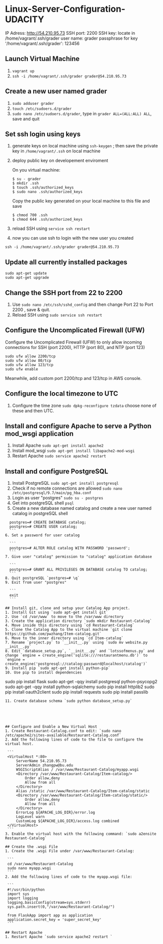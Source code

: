 # Linux-Server-Configuration-UDACITY

IP Adress: http://54.210.95.73
SSH port: 2200
SSH key: locate in /home/vagrant/.ssh/grader
user name: grader
passphrase for key '/home/vagrant/.ssh/grader': 123456

## Launch Virtual Machine
1. ```vagrant up```
2. ```ssh -i /home/vagrant/.ssh/grader grader@54.210.95.73```

## Create a new user named grader
1. `sudo adduser grader`
2. `touch /etc/sudoers.d/grader`
3. `sudo nano /etc/sudoers.d/grader`, type in `grader ALL=(ALL:ALL) ALL`, save and quit

## Set ssh login using keys
1. generate keys on local machine using `ssh-keygen` ; then save the private key in `/home/vagrant/.ssh` on local machine
2. deploy public key on developement enviroment

	On you virtual machine:
	```
	$ su - grader
	$ mkdir .ssh
	$ touch .ssh/authorized_keys
	$ sudo nano .ssh/authorized_keys
	```
	Copy the public key generated on your local machine to this file and save
	```
	$ chmod 700 .ssh
	$ chmod 644 .ssh/authorized_keys
	```

3. reload SSH using `service ssh restart`
4. now you can use ssh to login with the new user you created

  `ssh -i /home/vagrant/.ssh/grader grader@54.210.95.73`

## Update all currently installed packages

	sudo apt-get update
	sudo apt-get upgrade

## Change the SSH port from 22 to 2200
1. Use `sudo nano /etc/ssh/sshd_config` and then change Port 22 to Port 2200 , save & quit.
2. Reload SSH using `sudo service ssh restart`

## Configure the Uncomplicated Firewall (UFW)

Configure the Uncomplicated Firewall (UFW) to only allow incoming connections for SSH (port 2200), HTTP (port 80), and NTP (port 123)

	sudo ufw allow 2200/tcp
	sudo ufw allow 80/tcp
	sudo ufw allow 123/tcp
	sudo ufw enable

Meanwhile, add custom port 2200/tcp and 123/tcp in AWS console.
## Configure the local timezone to UTC
1. Configure the time zone `sudo dpkg-reconfigure tzdata`
   choose none of these and then UTC.

## Install and configure Apache to serve a Python mod_wsgi application
1. Install Apache `sudo apt-get install apache2`
2. Install mod_wsgi `sudo apt-get install libapache2-mod-wsgi`
3. Restart Apache `sudo service apache2 restart`

## Install and configure PostgreSQL
1. Install PostgreSQL `sudo apt-get install postgresql`
2. Check if no remote connections are allowed `sudo nano /etc/postgresql/9.7/main/pg_hba.conf`
3. Login as user "postgres" `sudo su - postgres`
4. Get into postgreSQL shell `psql`
5. Create a new database named catalog  and create a new user named catalog in postgreSQL shell
  ```
	postgres=# CREATE DATABASE catalog;
	postgres=# CREATE USER catalog;
	```
6. Set a password for user catalog

	```
	postgres=# ALTER ROLE catalog WITH PASSWORD 'password';
	```
7. Give user "catalog" permission to "catalog" application database

	```
	postgres=# GRANT ALL PRIVILEGES ON DATABASE catalog TO catalog;
	```
8. Quit postgreSQL `postgres=# \q`
9. Exit from user "postgres"

	```
	exit
	```

## Install git, clone and setup your Catalog App project.
1. Install Git using `sudo apt-get install git`
2. Use `cd /var/www` to move to the /var/www directory
3. Create the application directory `sudo mkdir Restaurant-Catalog`
4. Move inside this directory using `cd Restaurant-Catalog`
5. Clone the Catalog App to the virtual machine `git clone https://github.com/pwzhang/Item-catalog.git`
6. Move to the inner directory using `cd Item-catalog`
7. Rename `project.py` to `__init__.py` using `sudo mv website.py __init__.py`
8. Edit `database_setup.py`, `__init__.py` and `lotssofmenus.py` and change `engine = create_engine('sqlite:///restaurantmenu.db')` to `engine = create_engine('postgresql://catalog:password@localhost/catalog')`
9. Install pip `sudo apt-get install python-pip`
10. Use pip to install dependencies
   ```
   sudo pip install flask
   sudo apt-get -qqy install postgresql python-psycopg2
   sudo apt-get -qqy install python-sqlalchemy
   sudo pip install httplib2
   sudo pip install oauth2client
   sudo pip install requests
   sudo pip install passlib
   ```
11. Create database schema `sudo python database_setup.py`





## Configure and Enable a New Virtual Host
1. Create Restaurant-Catalog.conf to edit: `sudo nano /etc/apache2/sites-available/Restaurant-Catalog.conf`
2. Add the following lines of code to the file to configure the virtual host.

	```
	<VirtualHost *:80>
		ServerName 54.210.95.73
		ServerAdmin zhangpw@bu.edu
		WSGIScriptAlias / /var/www/Restaurant-Catalog/myapp.wsgi
		<Directory /var/www/Restaurant-Catalog/Item-catalog/>
			Order allow,deny
			Allow from all
		</Directory>
		Alias /static /var/www/Restaurant-Catalog/Item-catalog/static
		<Directory /var/www/Restaurant-Catalog/Item-catalog/static/>
			Order allow,deny
			Allow from all
		</Directory>
		ErrorLog ${APACHE_LOG_DIR}/error.log
		LogLevel warn
		CustomLog ${APACHE_LOG_DIR}/access.log combined
	</VirtualHost>
	```
3. Enable the virtual host with the following command: `sudo a2ensite Restaurant-Catalog`

## Create the .wsgi File
1. Create the .wsgi File under /var/www/Restaurant-Catalog:

	```
	cd /var/www/Restaurant-Catalog
	sudo nano myapp.wsgi
	```
2. Add the following lines of code to the myapp.wsgi file:

	```
	#!/usr/bin/python
	import sys
	import logging
	logging.basicConfig(stream=sys.stderr)
	sys.path.insert(0,"/var/www/Restaurant-Catalog/")

	from FlaskApp import app as application
	application.secret_key = 'super_secret_key'
	```

## Restart Apache
1. Restart Apache `sudo service apache2 restart `
